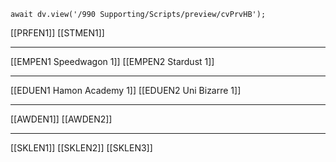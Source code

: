 
```dataviewjs
await dv.view('/990 Supporting/Scripts/preview/cvPrvHB');
```

[[PRFEN1]]
[[STMEN1]]

---
[[EMPEN1 Speedwagon 1]]
[[EMPEN2 Stardust 1]]

---
[[EDUEN1 Hamon Academy 1]]
[[EDUEN2 Uni Bizarre 1]]

---
[[AWDEN1]]
[[AWDEN2]]

---
[[SKLEN1]]
[[SKLEN2]]
[[SKLEN3]]
